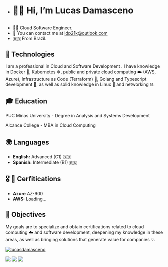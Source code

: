 -  <h1> 🖐🏿 Hi, I’m Lucas Damasceno</h1><h2> 
- ✊🏿 Cloud Software Engineer.
- 📧 You can contact me at ldp21k@outlook.com 
- 🇧🇷 From Brazil.

## 🌟 Technologies

I am a professional in Cloud and Software Development . I have knowledge in Docker 🐳, Kubernetes ☸️, public and private cloud computing ☁️ (AWS, Azure), Infrastructure as Code (Terraform) 🔧, Golang and Typescript development 🚀, as well as solid knowledge in Linux 🐧 and networking 🌐.

## 🎓 Education

PUC Minas University - Degree in Analysis and Systems Development

Alcance College - MBA in Cloud Computing

## 🌍 Languages

- **English:** Advanced (C1) 🇬🇧
- **Spanish:** Intermediate (B1) 🇪🇸

## 🎖️ 📝 Cerfitications 

- **Azure** AZ-900 
- **AWS:**   Loading... 

## 🎯 Objectives

My goals are to specialize and obtain certifications related to cloud computing ☁️ and software development, deepening my knowledge in these areas, as well as bringing solutions that generate value for companies 💡.

  
  [![lucasdamasceno](https://github-readme-stats.vercel.app/api/top-langs/?username=lucasdamasceno96&hide=html&layout=compact&theme=default)](https://github.com/anuraghazra/github-readme-stats)

<p align="left">
   <a href="https://www.linkedin.com/in/lucasdamasceno96/" alt="Linkedin">
  <img src="https://img.shields.io/badge/-Linkedin-0e76a8?style=flat-square&logo=Linkedin&logoColor=white&link=https://www.linkedin.com/in/lucasdamasceno96/" /></a>

  <a href="https://twitter.com/intent/follow?screen_name=script21k" alt="Twitter">
  <img src="https://img.shields.io/twitter/follow/script21k?style=social="/></a>

   <a href="https://www.instagram.com/script21k/" alt="Instagram">
  <img src="https://img.shields.io/badge/-Instagram-DF0174?style=flat-square&labelColor=DF0174&logo=instagram&logoColor=white&link=https://www.instagram.com/script21k/"/></a>
</p>  
  </h2>


<!---
lucasdamasceno96/lucasdamasceno96 is a ✨ special ✨ repository because its `README.md` (this file) appears on your GitHub profile.
You can click the Preview link to take a look at your changes.
--->
